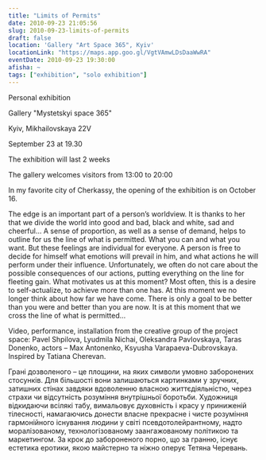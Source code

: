 ```yaml
---
title: "Limits of Permits"
date: 2010-09-23 21:05:56
slug: 2010-09-23-limits-of-permits
draft: false
location: 'Gallery "Art Space 365", Kyiv'
locationLink: "https://maps.app.goo.gl/VgtVAmwLDsDaaWwRA"
eventDate: 2010-09-23 19:30:00
afisha: ~
tags: ["exhibition", "solo exhibition"]
---
```


Personal exhibition

Gallery "Mystetskyi space 365"

Kyiv, Mikhailovskaya 22V

September 23 at 19.30

The exhibition will last 2 weeks

The gallery welcomes visitors from 13:00 to 20:00

In my favorite city of Cherkassy, the opening of the exhibition is on October 16.

The edge is an important part of a person’s worldview. It is thanks to her that we divide the world into good and bad, black and white, sad and cheerful... A sense of proportion, as well as a sense of demand, helps to outline for us the line of what is permitted. What you can and what you want. But these feelings are individual for everyone. A person is free to decide for himself what emotions will prevail in him, and what actions he will perform under their influence. Unfortunately, we often do not care about the possible consequences of our actions, putting everything on the line for fleeting gain. What motivates us at this moment? Most often, this is a desire to self-actualize, to achieve more than one has. At this moment we no longer think about how far we have come. There is only a goal to be better than you were and better than you are now. It is at this moment that we cross the line of what is permitted...

Video, performance, installation from the creative group of the project space: Pavel Shpilova, Lyudmila Nichai, Oleksandra Pavlovskaya, Taras Donenko, actors – Max Antonenko, Ksyusha Varapaeva-Dubrovskaya. Inspired by Tatiana Cherevan.

Грані дозволеного – це площини, на яких символи умовно заборонених стосунків. Для більшості вони залишаються картинками у зручних, затишних стінах завдяки вдоволенню власною життєдіяльністю, через страхи чи відсутність розуміння внутрішньої боротьби.
Художниця відкидаючи всілякі табу, вимальовує духовність і красу у приниженій тілесності, намагаючись донести власне прекрасне і чисте розуміння гармонійного існування людини у світі псевдотолейрантному, надто моралізованому, технологізованому заангажованому політикою та маркетингом.
За крок до забороненого порно, що за гранню, існує естетика еротики, якою майстерно та ніжно оперує Тетяна Черевань.
